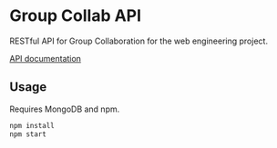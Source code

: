 # Group Collab API

RESTful API for Group Collaboration for the web engineering project.

[API documentation](https://jungomi.github.io/group-collab-api/)

## Usage

Requires MongoDB and npm.

```sh
npm install
npm start
```

